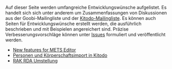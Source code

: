 Auf dieser Seite werden umfangreiche Entwicklungswünsche aufgelistet. Es handelt sich sich unter anderem um Zusammenfassungen von Diskussionen aus der Goobi-Mailingliste und der [Kitodo-Mailingliste](https://github.com/kitodo/kitodo-production/wiki). 
Es können auch Seiten für Entwicklungswünsche erstellt werden, die ausführlich beschrieben und mit Beispielen angereichert sind. Präzise Verbesserungsvorschläge können unter [Issues](https://github.com/kitodo/kitodo-production/issues) formuliert und veröffentlicht werden.

* [New features for METS Editor](New-features-for-METS-Editor)
* [Personen und Körperschaftsimport in Kitodo](Personen--und-Körperschaftsimport-in-Kitodo)
* [RAK RDA Umstellung](RAK-RDA-Umstellung)

